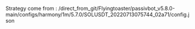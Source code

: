 Strategy come from : /direct_from_git/Flyingtoaster/passivbot_v5.8.0-main/configs/harmony/1m/5.7.0/SOLUSDT_20220713075744_02a71/config.json